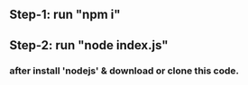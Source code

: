 ## Step-1: run "npm i"
## Step-2: run "node index.js"

### after install 'nodejs' & download or clone this code.

